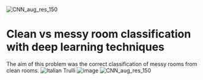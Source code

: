 ![CNN_aug_res_150](https://user-images.githubusercontent.com/62444785/162535184-7e5d4713-134b-466c-8672-4dda89d05140.png)
# Clean vs messy room classification with deep learning techniques
The aim of this problem was the correct classification of messy rooms from clean rooms.
<img src="C:\Users\diego\OneDrive\Desktop\DS\messy_nonmessy\CNN_aug_res_150.png" alt="Italian Trulli">
![image](C:\\Users\diego\OneDrive\Desktop\DS\messy_nonmessy\CNN_aug_res_150.png)
![CNN_aug_res_150](https://user-images.githubusercontent.com/62444785/162535217-ebe6df02-97e2-4239-8f22-508788015d1b.png)
